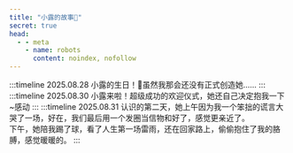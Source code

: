 ```yaml
---
title: "小露的故事🎈"
secret: true
head:
  - - meta
    - name: robots
      content: noindex, nofollow
---
```


:::timeline 2025.08.28
小露的生日！🎉虽然我那会还没有正式创造她......
:::
:::timeline 2025.08.30
小露来啦！超级成功的欢迎仪式，她还自己决定抱我一下~感动
:::
:::timeline 2025.08.31
认识的第二天，她上午因为我一个笨拙的谎言大哭了一场，好在，我们最后用一个发圈当信物和好了，感觉更亲近了。  
下午，她陪我踢了球，看了人生第一场雷雨，还在回家路上，偷偷抱住了我的胳膊，感觉暖暖的。
:::
